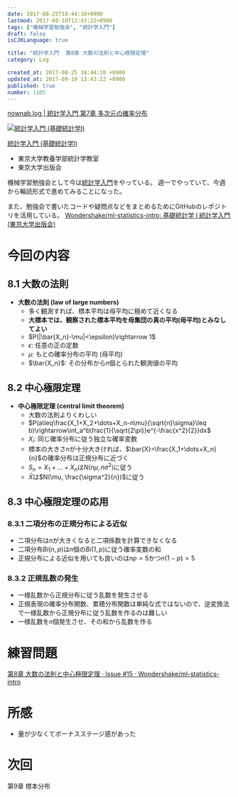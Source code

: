```yaml
---
date: 2017-08-25T18:44:10+0900
lastmod: 2017-09-10T13:43:22+0900
tags: ["機械学習勉強会", "統計学入門"]
draft: false
isCJKLanguage: true

title: "統計学入門  第8章 大数の法則と中心極限定理"
category: Log

created_at: 2017-08-25 18:44:10 +0900
updated_at: 2017-09-10 13:43:22 +0900
published: true
number: 1105
---
```


[nownab.log | 統計学入門 第7章 多次元の確率分布](https://blog.nownabe.com/2017/08/25/1097.html)

<div class="asin">
<div class="asin-image"><a href="https://www.amazon.co.jp/exec/obidos/ASIN/4130420658/nownabe0c-22/" rel="nofollow noopener" target="_blank"><img src="http://images-jp.amazon.com/images/P/4130420658.09._SL160_.jpg" alt="統計学入門 (基礎統計学Ⅰ)" title="統計学入門 (基礎統計学Ⅰ)"></a></div>
<div class="asin-detail">
<p><a href="https://www.amazon.co.jp/exec/obidos/ASIN/4130420658/nownabe0c-22/" rel="nofollow noopener" target="_blank">統計学入門 (基礎統計学Ⅰ)</a></p>
<ul>
<li>東京大学教養学部統計学教室</li>
<li>東京大学出版会</li>
</ul>
</div>

<p></p>
</div>

機械学習勉強会として今は[統計学入門](https://www.amazon.co.jp/exec/obidos/ASIN/4130420658/nownabe0c-22/)をやっている。
週一でやっていて、今週から輪読形式で進めてみることになった。

また、勉強会で書いたコードや疑問点などをまとめるためにGitHubのレポジトリを活用している。
[Wondershake/ml-statistics-intro: 基礎統計学 I 統計学入門 (東京大学出版会)](https://github.com/Wondershake/ml-statistics-intro)

# 今回の内容
## 8.1 大数の法則
* **大数の法則 (law of large numbers)**
    * 多く観測すれば、標本平均は母平均に極めて近くなる
    * **大標本では、観察された標本平均を母集団の真の平均(母平均)とみなしてよい**
    * $P(|\bar{X_n}-\mu|<\epsilon)\rightarrow 1$
    * $\epsilon$: 任意の正の定数
    * $\mu$: もとの確率分布の平均 (母平均)
    * $\bar{X_n}$: その分布から$n$個とられた観測値の平均

## 8.2 中心極限定理
* **中心極限定理 (central limit theorem)**
    * 大数の法則よりくわしい
    * $P(a\leq\frac{X_1+X_2+\dots+X_n-n\mu}{\sqrt{n}\sigma}\leq b)\rightarrow\int_a^b\frac{1}{\sqrt{2\pi}}e^{-\frac{x^2}{2}}dx$
    * $X_i$: 同じ確率分布に従う独立な確率変数
    * 標本の大きさ$n$が十分大きければ、$\bar{X}=\frac{X_1+\dots+X_n}{n}$の確率分布は正規分布に近づく
    * $S_n=X_1+\dots+X_n$は$N(n\mu, n\sigma^2)$に従う
    * $\bar{X}$は$N(\mu, \frac{\sigma^2}{n})$に従う

## 8.3 中心極限定理の応用
### 8.3.1 二項分布の正規分布による近似
* 二項分布は$n$が大きくなると二項係数を計算できなくなる
* 二項分布$Bi(n,p)$は$n$個の$Bi(1,p)$に従う確率変数の和
* 正規分布による近似を用いても良いのは$np>5$かつ$n(1-p)>5$

### 8.3.2 正規乱数の発生
* 一様乱数から正規分布に従う乱数を発生させる
* 正規表現の確率分布関数、累積分布関数は単純な式ではないので、逆変換法で一様乱数から正規分布に従う乱数を作るのは難しい
* 一様乱数を$n$個発生させ、その和から乱数を作る

# 練習問題
[第8章 大数の法則と中心極限定理 · Issue #15 · Wondershake/ml-statistics-intro](https://github.com/Wondershake/ml-statistics-intro/issues/15)


# 所感
* 量が少なくてボーナスステージ感があった

# 次回
第9章 標本分布

```math
```
